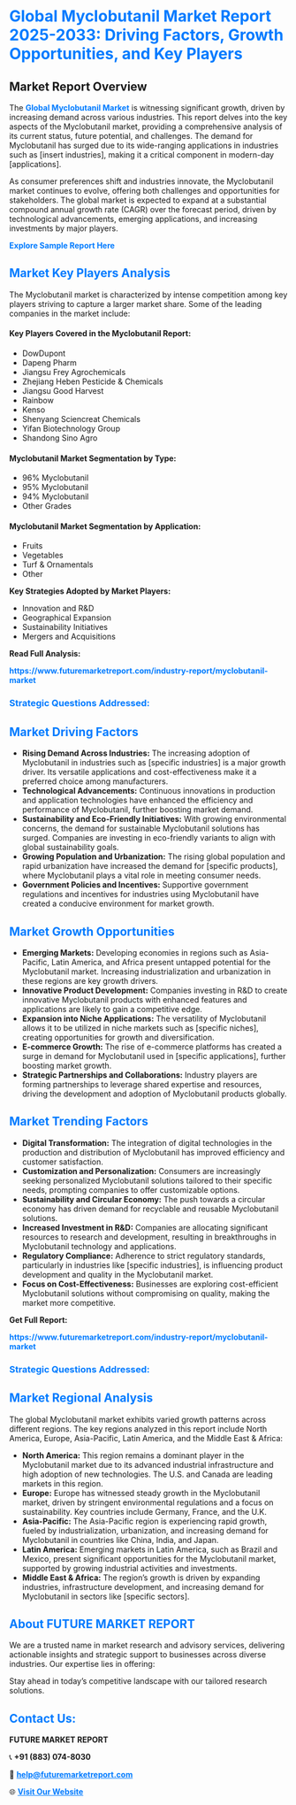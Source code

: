 <h1 style="color: #007BFF;">Global Myclobutanil Market Report 2025-2033: Driving Factors, Growth Opportunities, and Key Players</h1>

<section id="overview">
<h2>Market Report Overview</h2>
<p>The <a href="https://www.futuremarketreport.com/industry-report/myclobutanil-market" style="color: #007BFF; text-decoration: none;"><strong>Global Myclobutanil Market</strong></a> is witnessing significant growth, driven by increasing demand across various industries. This report delves into the key aspects of the Myclobutanil market, providing a comprehensive analysis of its current status, future potential, and challenges. The demand for Myclobutanil has surged due to its wide-ranging applications in industries such as [insert industries], making it a critical component in modern-day [applications].</p>
<p>As consumer preferences shift and industries innovate, the Myclobutanil market continues to evolve, offering both challenges and opportunities for stakeholders. The global market is expected to expand at a substantial compound annual growth rate (CAGR) over the forecast period, driven by technological advancements, emerging applications, and increasing investments by major players.</p>
</section>

<section id="overview">
<p><a href="https://www.futuremarketreport.com/request-sample/reportId=114672" style="color: #007BFF; text-decoration: none;"><strong>Explore Sample Report Here</strong></a></p>
</section>

<section id="key-players">
<h2 style="color: #007BFF;">Market Key Players Analysis</h2>
<p>The Myclobutanil market is characterized by intense competition among key players striving to capture a larger market share. Some of the leading companies in the market include:</p>
<h4>Key Players Covered in the Myclobutanil Report:</h4>
<ul><li>DowDupont</li><li>Dapeng Pharm</li><li>Jiangsu Frey Agrochemicals</li><li>Zhejiang Heben Pesticide &amp; Chemicals</li><li>Jiangsu Good Harvest</li><li>Rainbow</li><li>Kenso</li><li>Shenyang Sciencreat Chemicals</li><li>Yifan Biotechnology Group</li><li>Shandong Sino Agro</li></ul>
<h4>Myclobutanil Market Segmentation by Type:</h4>
<ul><li>96% Myclobutanil</li><li>95% Myclobutanil</li><li>94% Myclobutanil</li><li>Other Grades</li></ul>

<h4>Myclobutanil Market Segmentation by Application:</h4>
<ul><li>Fruits</li><li>Vegetables</li><li>Turf &amp; Ornamentals</li><li>Other</li></ul>
<p><strong>Key Strategies Adopted by Market Players:</strong></p>
<ul>
<li>Innovation and R&D</li>
<li>Geographical Expansion</li>
<li>Sustainability Initiatives</li>
<li>Mergers and Acquisitions</li>
</ul>
</section>

<section>
<p><strong>Read Full Analysis: </strong></p><a href="https://www.futuremarketreport.com/industry-report/myclobutanil-market" style="color: #007BFF; text-decoration: none;"><strong>https://www.futuremarketreport.com/industry-report/myclobutanil-market</strong></a>
<h3 style="color: #007BFF;">Strategic Questions Addressed:</h3>
</section>

<section id="driving-factors">
<h2 style="color: #007BFF;">Market Driving Factors</h2>
<ul>
<li><strong>Rising Demand Across Industries:</strong> The increasing adoption of Myclobutanil in industries such as [specific industries] is a major growth driver. Its versatile applications and cost-effectiveness make it a preferred choice among manufacturers.</li>
<li><strong>Technological Advancements:</strong> Continuous innovations in production and application technologies have enhanced the efficiency and performance of Myclobutanil, further boosting market demand.</li>
<li><strong>Sustainability and Eco-Friendly Initiatives:</strong> With growing environmental concerns, the demand for sustainable Myclobutanil solutions has surged. Companies are investing in eco-friendly variants to align with global sustainability goals.</li>
<li><strong>Growing Population and Urbanization:</strong> The rising global population and rapid urbanization have increased the demand for [specific products], where Myclobutanil plays a vital role in meeting consumer needs.</li>
<li><strong>Government Policies and Incentives:</strong> Supportive government regulations and incentives for industries using Myclobutanil have created a conducive environment for market growth.</li>
</ul>
</section>

<section id="growth-opportunities">
<h2 style="color: #007BFF;">Market Growth Opportunities</h2>
<ul>
<li><strong>Emerging Markets:</strong> Developing economies in regions such as Asia-Pacific, Latin America, and Africa present untapped potential for the Myclobutanil market. Increasing industrialization and urbanization in these regions are key growth drivers.</li>
<li><strong>Innovative Product Development:</strong> Companies investing in R&D to create innovative Myclobutanil products with enhanced features and applications are likely to gain a competitive edge.</li>
<li><strong>Expansion into Niche Applications:</strong> The versatility of Myclobutanil allows it to be utilized in niche markets such as [specific niches], creating opportunities for growth and diversification.</li>
<li><strong>E-commerce Growth:</strong> The rise of e-commerce platforms has created a surge in demand for Myclobutanil used in [specific applications], further boosting market growth.</li>
<li><strong>Strategic Partnerships and Collaborations:</strong> Industry players are forming partnerships to leverage shared expertise and resources, driving the development and adoption of Myclobutanil products globally.</li>
</ul>
</section>

<section id="trending-factors">
<h2 style="color: #007BFF;">Market Trending Factors</h2>
<ul>
<li><strong>Digital Transformation:</strong> The integration of digital technologies in the production and distribution of Myclobutanil has improved efficiency and customer satisfaction.</li>
<li><strong>Customization and Personalization:</strong> Consumers are increasingly seeking personalized Myclobutanil solutions tailored to their specific needs, prompting companies to offer customizable options.</li>
<li><strong>Sustainability and Circular Economy:</strong> The push towards a circular economy has driven demand for recyclable and reusable Myclobutanil solutions.</li>
<li><strong>Increased Investment in R&D:</strong> Companies are allocating significant resources to research and development, resulting in breakthroughs in Myclobutanil technology and applications.</li>
<li><strong>Regulatory Compliance:</strong> Adherence to strict regulatory standards, particularly in industries like [specific industries], is influencing product development and quality in the Myclobutanil market.</li>
<li><strong>Focus on Cost-Effectiveness:</strong> Businesses are exploring cost-efficient Myclobutanil solutions without compromising on quality, making the market more competitive.</li>
</ul>
</section>

<section>
<p><strong>Get Full Report: </strong></p><a href="https://www.futuremarketreport.com/industry-report/myclobutanil-market" style="color: #007BFF; text-decoration: none;"><strong>https://www.futuremarketreport.com/industry-report/myclobutanil-market</strong></a>
<h3 style="color: #007BFF;">Strategic Questions Addressed:</h3>
</section>


<section id="regional-analysis">
<h2 style="color: #007BFF;">Market Regional Analysis</h2>
<p>The global Myclobutanil market exhibits varied growth patterns across different regions. The key regions analyzed in this report include North America, Europe, Asia-Pacific, Latin America, and the Middle East & Africa:</p>
<ul>
<li><strong>North America:</strong> This region remains a dominant player in the Myclobutanil market due to its advanced industrial infrastructure and high adoption of new technologies. The U.S. and Canada are leading markets in this region.</li>
<li><strong>Europe:</strong> Europe has witnessed steady growth in the Myclobutanil market, driven by stringent environmental regulations and a focus on sustainability. Key countries include Germany, France, and the U.K.</li>
<li><strong>Asia-Pacific:</strong> The Asia-Pacific region is experiencing rapid growth, fueled by industrialization, urbanization, and increasing demand for Myclobutanil in countries like China, India, and Japan.</li>
<li><strong>Latin America:</strong> Emerging markets in Latin America, such as Brazil and Mexico, present significant opportunities for the Myclobutanil market, supported by growing industrial activities and investments.</li>
<li><strong>Middle East & Africa:</strong> The region’s growth is driven by expanding industries, infrastructure development, and increasing demand for Myclobutanil in sectors like [specific sectors].</li>
</ul>
</section>

<footer>
<h2 style="color: #007BFF;">About FUTURE MARKET REPORT</h2>
<p>We are a trusted name in market research and advisory services, delivering actionable insights and strategic support to businesses across diverse industries. Our expertise lies in offering:</p>

<p>Stay ahead in today’s competitive landscape with our tailored research solutions.</p>

<h2 style="color: #007BFF;">Contact Us:</h2>
<p><strong>FUTURE MARKET REPORT</strong></p>
<p>📞 <strong>+91 (883) 074-8030</strong></p>
<p>📧 <strong><a href="mailto:help@futuremarketreport.com" style="color: #007BFF;">help@futuremarketreport.com</a></strong></p>
<p>🌐 <strong><a href="https://www.futuremarketreport.com/" style="color: #007BFF;">Visit Our Website</a></strong></p>
</footer>